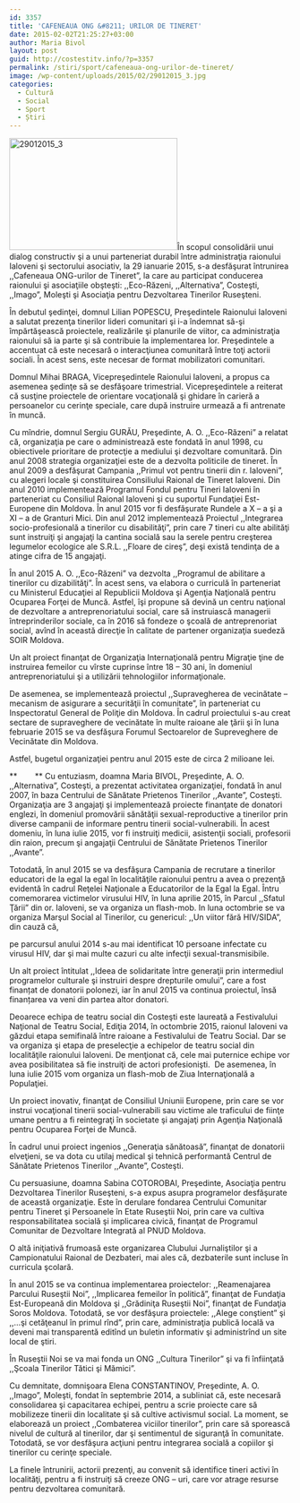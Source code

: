 ```yaml
---
id: 3357
title: 'CAFENEAUA ONG &#8211; URILOR DE TINERET'
date: 2015-02-02T21:25:27+03:00
author: Maria Bivol
layout: post
guid: http://costestitv.info/?p=3357
permalink: /stiri/sport/cafeneaua-ong-urilor-de-tineret/
image: /wp-content/uploads/2015/02/29012015_3.jpg
categories:
  - Cultură
  - Social
  - Sport
  - Știri
---
```

[<img class="alignleft size-medium wp-image-3358" src="http://costestitv.info/wp-content/uploads/2015/02/29012015_3-300x200.jpg" alt="29012015_3" width="300" height="200" srcset="http://costestitv.ddev.local/wp-content/uploads/2015/02/29012015_3-300x200.jpg 300w, http://costestitv.ddev.local/wp-content/uploads/2015/02/29012015_3-90x60.jpg 90w, http://costestitv.ddev.local/wp-content/uploads/2015/02/29012015_3-180x120.jpg 180w, http://costestitv.ddev.local/wp-content/uploads/2015/02/29012015_3-95x64.jpg 95w, http://costestitv.ddev.local/wp-content/uploads/2015/02/29012015_3.jpg 640w" sizes="(max-width: 300px) 100vw, 300px" />](http://costestitv.info/wp-content/uploads/2015/02/29012015_3.jpg)În scopul consolidării unui dialog constructiv şi a unui parteneriat durabil între administraţia raionului Ialoveni şi sectorului asociativ, la 29 ianuarie 2015, s-a desfăşurat întrunirea ,,Cafeneaua ONG-urilor de Tineret”, la care au participat conducerea raionului şi asociaţiile obşteşti: ,,Eco-Răzeni, ,,Alternativa”, Costeşti, ,,Imago”, Moleşti şi Asociaţia pentru Dezvoltarea Tinerilor Ruseşteni.

În debutul şedinţei, domnul Lilian POPESCU, Preşedintele Raionului Ialoveni a salutat prezenţa tinerilor lideri comunitari şi i-a îndemnat să-şi împărtăşească proiectele, realizările şi planurile de viitor, ca administraţia raionului să ia parte şi să contribuie la implementarea lor. Preşedintele a accentuat că este necesară o interacţiunea comunitară între toţi actorii sociali. În acest sens, este necesar de format mobilizatori comunitari.

Domnul Mihai BRAGA, Vicepreşedintele Raionului Ialoveni, a propus ca asemenea şedinţe să se desfăşoare trimestrial. Vicepreşedintele a reiterat că susţine proiectele de orientare vocaţională şi ghidare în carieră a persoanelor cu cerinţe speciale, care după instruire urmează a fi antrenate în muncă.

Cu mîndrie, domnul Sergiu GURĂU, Preşedinte, A. O. ,,Eco-Răzeni” a relatat că, organizaţia pe care o administrează este fondată în anul 1998, cu obiectivele prioritare de protecţie a mediului şi dezvoltare comunitară. Din anul 2008 strategia organizaţiei este de a dezvolta politicile de tineret. În anul 2009 a desfăşurat Campania ,,Primul vot pentru tinerii din r. Ialoveni”, cu alegeri locale şi constituirea Consiliului Raional de Tineret Ialoveni. Din anul 2010 implementează Programul Fondul pentru Tineri Ialoveni în parteneriat cu Consiliul Raional Ialoveni şi cu suportul Fundaţiei Est-Europene din Moldova. În anul 2015 vor fi desfăşurate Rundele a X &#8211; a şi a XI – a de Granturi Mici. Din anul 2012 implementează Proiectul ,,Integrarea socio-profesională a tinerilor cu disabilităţi”, prin care 7 tineri cu alte abilităţi sunt instruiţi şi angajaţi la cantina socială sau la serele pentru creşterea legumelor ecologice ale S.R.L. ,,Floare de cireş”, deşi există tendinţa de a atinge cifra de 15 angajaţi.

În anul 2015 A. O. ,,Eco-Răzeni” va dezvolta ,,Programul de abilitare a tinerilor cu dizabilităţi”. În acest sens, va elabora o curriculă în parteneriat cu Ministerul Educaţiei al Republicii Moldova şi Agenţia Naţională pentru Ocuparea Forţei de Muncă. Astfel, îşi propune să devină un centru naţional de dezvoltare a antreprenoriatului social, care să instruiască managerii întreprinderilor sociale, ca în 2016 să fondeze o şcoală de antreprenoriat social, avînd în această direcţie în calitate de partener organizaţia suedeză SOIR Moldova.

Un alt proiect finanţat de Organizaţia Internaţională pentru Migraţie ţine de instruirea femeilor cu vîrste cuprinse între 18 – 30 ani, în domeniul antreprenoriatului şi a utilizării tehnologiilor informaţionale.

De asemenea, se implementează proiectul ,,Supravegherea de vecinătate – mecanism de asigurare a securităţii în comunitate”, în parteneriat cu Inspectoratul General de Poliţie din Moldova. În cadrul proiectului s-au creat sectare de supraveghere de vecinătate în multe raioane ale ţării şi în luna februarie 2015 se va desfăşura Forumul Sectoarelor de Supreveghere de Vecinătate din Moldova.

Astfel, bugetul organizaţiei pentru anul 2015 este de circa 2 milioane lei.

**        ** Cu entuziasm, doamna Maria BIVOL, Preşedinte, A. O. ,,Alternativa”, Costeşti, a prezentat activitatea organizaţiei, fondată în anul 2007, în baza Centrului de Sănătate Prietenos Tinerilor ,,Avante”, Costeşti. Organizaţia are 3 angajaţi şi implementează proiecte finanţate de donatori englezi, în domeniul promovării sănătăţii sexual-reproductive a tinerilor prin diverse campanii de informare pentru tinerii social-vulnerabili. În acest domeniu, în luna iulie 2015, vor fi instruiţi medicii, asistenţii sociali, profesorii din raion, precum şi angajaţii Centrului de Sănătate Prietenos Tinerilor ,,Avante”.

Totodată, în anul 2015 se va desfăşura Campania de recrutare a tinerilor educatori de la egal la egal în localităţile raionului pentru a avea o prezenţă evidentă în cadrul Reţelei Naţionale a Educatorilor de la Egal la Egal. Întru comemorarea victimelor virusului HIV, în luna aprilie 2015, în Parcul ,,Sfatul Ţării” din or. Ialoveni, se va organiza un flash-mob. In luna octombrie se va organiza Marşul Social al Tinerilor, cu genericul: ,,Un viitor fără HIV/SIDA”, din cauză că,

pe parcursul anului 2014 s-au mai identificat 10 persoane infectate cu virusul HIV, dar şi mai multe cazuri cu alte infecţii sexual-transmisibile.

Un alt proiect întitulat ,,Ideea de solidaritate între generaţii prin intermediul programelor culturale şi instruiri despre drepturile omului”, care a fost finanțat de donatorii polonezi, iar în anul 2015 va continua proiectul, însă finanțarea va veni din partea altor donatori.

Deoarece echipa de teatru social din Costeşti este laureată a Festivalului Naţional de Teatru Social, Ediţia 2014, în octombrie 2015, raionul Ialoveni va găzdui etapa semifinală între raioane a Festivalului de Teatru Social. Dar se va organiza şi etapa de preselecţie a echipelor de teatru social din localităţile raionului Ialoveni. De menţionat că, cele mai puternice echipe vor avea posibilitatea să fie instruiţi de actori profesionişti.  De asemenea, în luna iulie 2015 vom organiza un flash-mob de Ziua Internaţională a Populaţiei.

Un proiect inovativ, finanţat de Consiliul Uniunii Europene, prin care se vor instrui vocaţional tinerii social-vulnerabili sau victime ale traficului de fiinţe umane pentru a fi reintegraţi în societate şi angajaţi prin Agenţia Naţională pentru Ocuparea Forţei de Muncă.

În cadrul unui proiect ingenios ,,Generaţia sănătoasă”, finanţat de donatorii elveţieni, se va dota cu utilaj medical şi tehnică performantă Centrul de Sănătate Prietenos Tinerilor ,,Avante”, Costeşti.

Cu persuasiune, doamna Sabina COTOROBAI, Preşedinte, Asociaţia pentru Dezvoltarea Tinerilor Ruseşteni, s-a expus asupra programelor desfăşurate de această organizaţie. Este în derulare fondarea Centrului Comunitar pentru Tineret şi Persoanele în Etate Ruseştii Noi, prin care va cultiva responsabilitatea socială şi implicarea civică, finanţat de Programul Comunitar de Dezvoltare Integrată al PNUD Moldova.

O altă iniţiativă frumoasă este organizarea Clubului Jurnaliştilor şi a Campionatului Raional de Dezbateri, mai ales că, dezbaterile sunt incluse în curricula şcolară.

În anul 2015 se va continua implementarea proiectelor: ,,Reamenajarea Parcului Ruseştii Noi”, ,,Implicarea femeilor în politică”, finanţat de Fundaţia Est-Europeană din Moldova şi ,,Grădiniţa Ruseştii Noi”, finanţat de Fundaţia Soros Moldova. Totodată, se vor desfăşura proiectele: ,,Alege conştient” şi ,,&#8230;şi cetăţeanul în primul rînd”, prin care, administraţia publică locală va deveni mai transparentă editînd un buletin informativ şi administrînd un site local de ştiri.

În Ruseştii Noi se va mai fonda un ONG ,,Cultura Tinerilor” şi va fi înfiinţată ,,Şcoala Tinerilor Tătici şi Mămici”.

Cu demnitate, domnişoara Elena CONSTANTINOV, Preşedinte, A. O. ,,Imago”, Moleşti, fondat în septembrie 2014, a subliniat că, este necesară consolidarea şi capacitarea echipei, pentru a scrie proiecte care să mobilizeze tinerii din localitate şi să cultive activismul social. La moment, se elaborează un proiect ,,Combaterea viciilor tinerilor”, prin care să sporească nivelul de cultură al tinerilor, dar şi sentimentul de siguranţă în comunitate. Totodată, se vor desfăşura acţiuni pentru integrarea socială a copiilor şi tinerilor cu cerinţe speciale.

La finele întrunirii, actorii prezenţi, au convenit să identifice tineri activi în localităţi, pentru a fi instruiţi să creeze ONG – uri, care vor atrage resurse pentru dezvoltarea comunitară.